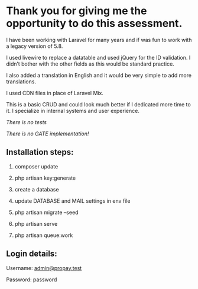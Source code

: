 # Thank you for giving me the opportunity to do this assessment. 

I have been working with Laravel for many years and if was fun to work with a legacy version of 5.8.  

I used livewire to replace a datatable and used jQuery for the ID validation. I didn’t bother with the other fields as this would be standard practice. 

I also added a translation in English and it would be very simple to add more translations. 

I used CDN files in place of Laravel Mix. 

This is a basic CRUD and could look much better if I dedicated more time to it. I specialize in internal systems and user experience. 

*There is no tests*

*There is no GATE implementation!* 

 

## Installation steps: 

1.	composer update 

2.	php artisan key:generate 

3.  create a database

4.	update DATABASE and MAIL settings in env file 

5.	php artisan migrate –seed 

6.	php artisan serve 

7.	php artisan queue:work 

 

## Login details: 

Username: admin@propay.test 

Password: password 
